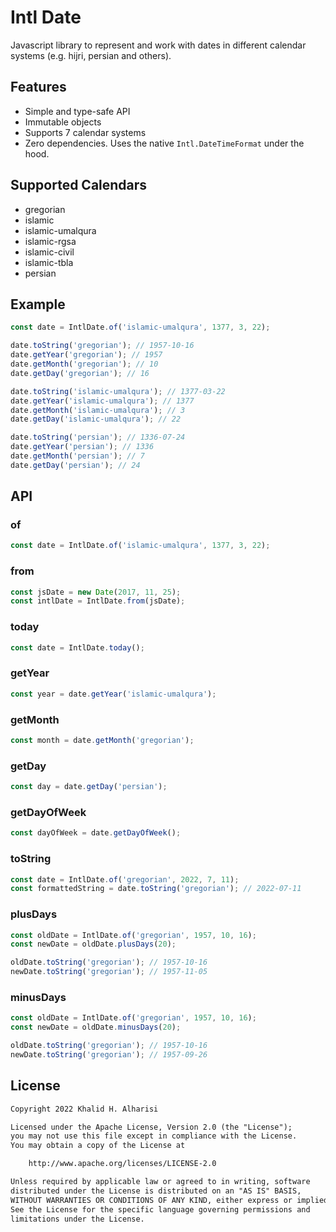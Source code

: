 # Intl Date

Javascript library to represent and work with dates in different calendar systems (e.g. hijri, persian and others).

## Features

- Simple and type-safe API
- Immutable objects
- Supports 7 calendar systems
- Zero dependencies. Uses the native `Intl.DateTimeFormat` under the hood.

## Supported Calendars

- gregorian
- islamic
- islamic-umalqura
- islamic-rgsa
- islamic-civil
- islamic-tbla
- persian

## Example

```javascript
const date = IntlDate.of('islamic-umalqura', 1377, 3, 22);

date.toString('gregorian'); // 1957-10-16
date.getYear('gregorian'); // 1957
date.getMonth('gregorian'); // 10
date.getDay('gregorian'); // 16

date.toString('islamic-umalqura'); // 1377-03-22
date.getYear('islamic-umalqura'); // 1377
date.getMonth('islamic-umalqura'); // 3
date.getDay('islamic-umalqura'); // 22

date.toString('persian'); // 1336-07-24
date.getYear('persian'); // 1336
date.getMonth('persian'); // 7
date.getDay('persian'); // 24
```

## API

### of

```javascript
const date = IntlDate.of('islamic-umalqura', 1377, 3, 22);
```

### from

```javascript
const jsDate = new Date(2017, 11, 25);
const intlDate = IntlDate.from(jsDate);
```

### today

```javascript
const date = IntlDate.today();
```

### getYear

```javascript
const year = date.getYear('islamic-umalqura');
```

### getMonth

```javascript
const month = date.getMonth('gregorian');
```

### getDay

```javascript
const day = date.getDay('persian');
```

### getDayOfWeek

```javascript
const dayOfWeek = date.getDayOfWeek();
```

### toString

```javascript
const date = IntlDate.of('gregorian', 2022, 7, 11);
const formattedString = date.toString('gregorian'); // 2022-07-11
```

### plusDays

```javascript
const oldDate = IntlDate.of('gregorian', 1957, 10, 16);
const newDate = oldDate.plusDays(20);

oldDate.toString('gregorian'); // 1957-10-16
newDate.toString('gregorian'); // 1957-11-05
```

### minusDays

```javascript
const oldDate = IntlDate.of('gregorian', 1957, 10, 16);
const newDate = oldDate.minusDays(20);

oldDate.toString('gregorian'); // 1957-10-16
newDate.toString('gregorian'); // 1957-09-26
```

## License

```txt
Copyright 2022 Khalid H. Alharisi

Licensed under the Apache License, Version 2.0 (the "License");
you may not use this file except in compliance with the License.
You may obtain a copy of the License at

    http://www.apache.org/licenses/LICENSE-2.0

Unless required by applicable law or agreed to in writing, software
distributed under the License is distributed on an "AS IS" BASIS,
WITHOUT WARRANTIES OR CONDITIONS OF ANY KIND, either express or implied.
See the License for the specific language governing permissions and
limitations under the License.
```
